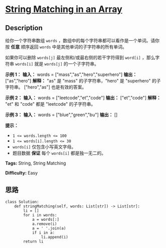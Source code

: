 # [String Matching in an Array][title]

## Description

给你一个字符串数组 `words` ，数组中的每个字符串都可以看作是一个单词。请你按 **任意** 顺序返回 `words`
中是其他单词的子字符串的所有单词。

如果你可以删除 `words[j]` 最左侧和/或最右侧的若干字符得到 `word[i]` ，那么字符串 `words[i]` 就是 `words[j]`
的一个子字符串。



**示例 1：**
            **输入：** words = ["mass","as","hero","superhero"]    **输出：** ["as","hero"]    **解释：** "as" 是 "mass" 的子字符串，"hero" 是 "superhero" 的子字符串。    ["hero","as"] 也是有效的答案。    

**示例 2：**
            **输入：** words = ["leetcode","et","code"]    **输出：** ["et","code"]    **解释：** "et" 和 "code" 都是 "leetcode" 的子字符串。    

**示例 3：**
            **输入：** words = ["blue","green","bu"]    **输出：** []    



**提示：**

  * `1 <= words.length <= 100`
  * `1 <= words[i].length <= 30`
  * `words[i]` 仅包含小写英文字母。
  * 题目数据 **保证** 每个 `words[i]` 都是独一无二的。


**Tags:** String, String Matching

**Difficulty:** Easy

## 思路

``` python3
class Solution:
    def stringMatching(self, words: List[str]) -> List[str]:
        li = []
        for i in words:
            a = words[:]
            a.remove(i)
            a = ' '.join(a)
            if i in a:
                li.append(i)
        return li
```

[title]: https://leetcode-cn.com/problems/string-matching-in-an-array
